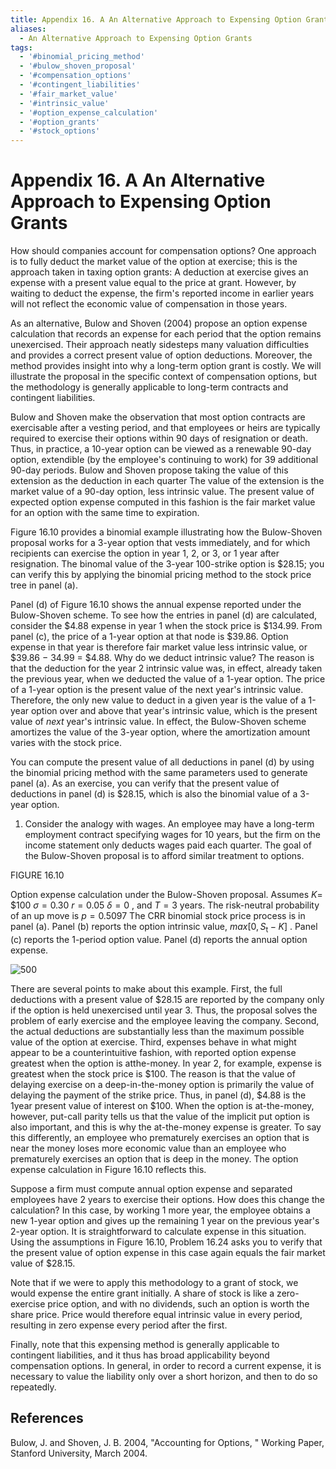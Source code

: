 ```yaml
---
title: Appendix 16. A An Alternative Approach to Expensing Option Grants
aliases:
  - An Alternative Approach to Expensing Option Grants
tags:
  - '#binomial_pricing_method'
  - '#bulow_shoven_proposal'
  - '#compensation_options'
  - '#contingent_liabilities'
  - '#fair_market_value'
  - '#intrinsic_value'
  - '#option_expense_calculation'
  - '#option_grants'
  - '#stock_options'
---
```

# Appendix 16. A An Alternative Approach to Expensing Option Grants

How should companies account for compensation options? One approach is to fully deduct the market value of the option at exercise; this is the approach taken in taxing option grants: A deduction at exercise gives an expense with a present value equal to the price at grant. However,  by waiting to deduct the expense,  the firm's reported income in earlier years will not reflect the economic value of compensation in those years.

As an alternative,  Bulow and Shoven (2004) propose an option expense calculation that records an expense for each period that the option remains unexercised. Their approach neatly sidesteps many valuation difficulties and provides a correct present value of option deductions. Moreover,  the method provides insight into why a long-term option grant is costly. We will illustrate the proposal in the specific context of compensation options,  but the methodology is generally applicable to long-term contracts and contingent liabilities.

Bulow and Shoven make the observation that most option contracts are exercisable after a vesting period,  and that employees or heirs are typically required to exercise their options within 90 days of resignation or death. Thus,  in practice,  a 10-year option can be viewed as a renewable 90-day option,  extendible (by the employee's continuing to work) for 39 additional 90-day periods. Bulow and Shoven propose taking the value of this extension as the deduction in each quarter The value of the extension is the market value of a 90-day option,  less intrinsic value. The present value of expected option expense computed in this fashion is the fair market value for an option with the same time to expiration.

Figure 16.10 provides a binomial example illustrating how the Bulow-Shoven proposal works for a 3-year option that vests immediately,  and for which recipients can exercise the option in year 1,  2,  or 3,  or 1 year after resignation. The binomal value of the 3-year 100-strike option is $28.15; you can verify this by applying the binomial pricing method to the stock price tree in panel (a).

Panel (d) of Figure 16.10 shows the annual expense reported under the Bulow-Shoven scheme. To see how the entries in panel (d) are calculated,  consider the $4.88 expense in year 1 when the stock price is $134.99. From panel (c),  the price of a 1-year option at that node is $39.86. Option expense in that year is therefore fair market value less intrinsic value,    or $39.86 − 34.99 = $4.88. Why do we deduct intrinsic value? The reason is that the deduction for the year 2 intrinsic value was,  in effect,  already taken the previous year,  when we deducted the value of a 1-year option. The price of a 1-year option is the present value of the next year's intrinsic value. Therefore,  the only new value to deduct in a given year is the value of a 1-year option over and above that year's intrinsic value,  which is the present value of *next* year's intrinsic value. In effect,  the Bulow-Shoven scheme amortizes the value of the 3-year option,  where the amortization amount varies with the stock price.

You can compute the present value of all deductions in panel (d) by using the binomial pricing method with the same parameters used to generate panel (a). As an exercise,  you can verify that the present value of deductions in panel (d) is $28.15,  which is also the binomial value of a 3-year option.

1. Consider the analogy with wages. An employee may have a long-term employment contract specifying wages for 10 years,  but the firm on the income statement only deducts wages paid each quarter. The goal of the Bulow-Shoven proposal is to afford similar treatment to options.

FIGURE 16.10

Option expense calculation under the Bulow-Shoven proposal. Assumes $K=$ $\$100$ $\sigma=0.30$ $r=0.05$ $\delta=0$ ,      and $T=3$ years. The risk-neutral probability of an up move is $p=0.5097$ The CRR binomial stock price process is in panel (a). Panel (b) reports the option intrinsic value,      $max[0,  S_{\mathrm{t}}-K]$ . Panel (c) reports the 1-period option value. Panel (d) reports the annual option expense.

 ![500](https://cdn-mineru.openxlab.org.cn/model-mineru/prod/7f19a060ab4452725c873051e6241dc6f34764daddfe906992902e53a559f33e.jpg)  

There are several points to make about this example. First,  the full deductions with a present value of $28.15 are reported by the company only if the option is held unexercised until year 3. Thus,    the proposal solves the problem of early exercise and the employee leaving the company. Second,    the actual deductions are substantially less than the maximum possible value of the option at exercise. Third,    expenses behave in what might appear to be a counterintuitive fashion,    with reported option expense greatest when the option is atthe-money. In year 2,    for example,    expense is greatest when the stock price is $100. The reason is that the value of delaying exercise on a deep-in-the-money option is primarily the value of delaying the payment of the strike price. Thus,  in panel (d),  $4.88 is the 1year present value of interest on $100. When the option is at-the-money,  however,  put-call parity tells us that the value of the implicit put option is also important,  and this is why the at-the-money expense is greater. To say this differently,  an employee who prematurely exercises an option that is near the money loses more economic value than an employee who prematurely exercises an option that is deep in the money. The option expense calculation in Figure 16.10 reflects this.

Suppose a firm must compute annual option expense and separated employees have 2 years to exercise their options. How does this change the calculation? In this case,  by working 1 more year,  the employee obtains a new 1-year option and gives up the remaining 1 year on the previous year's 2-year option. It is straightforward to calculate expense in this situation. Using the assumptions in Figure 16.10,  Problem 16.24 asks you to verify that the present value of option expense in this case again equals the fair market value of $28.15.

Note that if we were to apply this methodology to a grant of stock,  we would expense the entire grant initially. A share of stock is like a zero-exercise price option,  and with no dividends,  such an option is worth the share price. Price would therefore equal intrinsic value in every period,  resulting in zero expense every period after the first.

Finally,  note that this expensing method is generally applicable to contingent liabilities,  and it thus has broad applicability beyond compensation options. In general,  in order to record a current expense,  it is necessary to value the liability only over a short horizon,  and then to do so repeatedly.

## References

Bulow,  J. and Shoven,  J. B. 2004,  "Accounting for Options,  " Working Paper,  Stanford University,  March 2004.